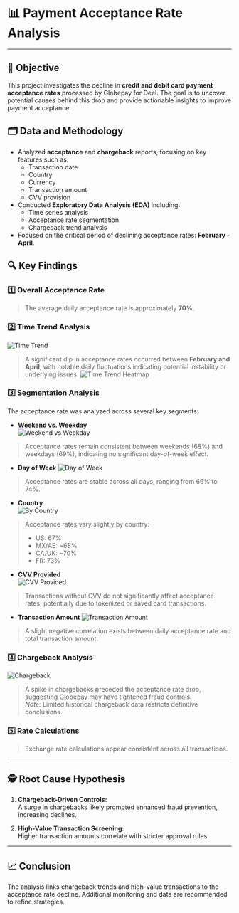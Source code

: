 # 📊 Payment Acceptance Rate Analysis

---

## 🎯 Objective  
This project investigates the decline in **credit and debit card payment acceptance rates** processed by Globepay for Deel. The goal is to uncover potential causes behind this drop and provide actionable insights to improve payment acceptance.


## 🗂️ Data and Methodology  
- Analyzed **acceptance** and **chargeback** reports, focusing on key features such as:  
  - Transaction date  
  - Country
  - Currency  
  - Transaction amount  
  - CVV provision  
- Conducted **Exploratory Data Analysis (EDA)** including:  
  - Time series analysis  
  - Acceptance rate segmentation  
  - Chargeback trend analysis  
- Focused on the critical period of declining acceptance rates: **February - April**.


## 🔍 Key Findings  

### 1️⃣ Overall Acceptance Rate  
> The average daily acceptance rate is approximately **70%**.

### 2️⃣ Time Trend Analysis  
![Time Trend](Charts/time_trend.png)
> A significant dip in acceptance rates occurred between **February and April**, with notable daily fluctuations indicating potential instability or underlying issues.
![Time Trend Heatmap](Charts/time_trend_heatmap.png)

### 3️⃣ Segmentation Analysis  

The acceptance rate was analyzed across several key segments:

- **Weekend vs. Weekday**  
![Weekend vs Weekday](Charts/weekend_vs_weekday.png)
> Acceptance rates remain consistent between weekends (68%) and weekdays (69%), indicating no significant day-of-week effect.  

- **Day of Week** 
![Day of Week](Charts/by_day_of_week.png)
> Acceptance rates are stable across all days, ranging from 66% to 74%.  

- **Country**  
![By Country](Charts/by_country.png)
> Acceptance rates vary slightly by country:  
> - US: 67%  
> - MX/AE: ~68%  
> - CA/UK: ~70%  
> - FR: 73%  

- **CVV Provided**  
![CVV Provided](Charts/by_cvv_provided.png)
> Transactions without CVV do not significantly affect acceptance rates, potentially due to tokenized or saved card transactions.  

- **Transaction Amount** 
![Transaction Amount](Charts/by_transaction_amount.png)
> A slight negative correlation exists between daily acceptance rate and total transaction amount.

### 4️⃣ Chargeback Analysis  
![Chargeback](Charts/chargeback.png)
> A spike in chargebacks preceded the acceptance rate drop, suggesting Globepay may have tightened fraud controls.  
> *Note:* Limited historical chargeback data restricts definitive conclusions.

### 5️⃣ Rate Calculations  
> Exchange rate calculations appear consistent across all transactions.

---

## 🕵️ Root Cause Hypothesis  

1. **Chargeback-Driven Controls:**  
   A surge in chargebacks likely prompted enhanced fraud prevention, increasing declines.

2. **High-Value Transaction Screening:**  
   Higher transaction amounts correlate with stricter approval rules.

---

## 📈 Conclusion  
The analysis links chargeback trends and high-value transactions to the acceptance rate decline. Additional monitoring and data are recommended to refine strategies.
